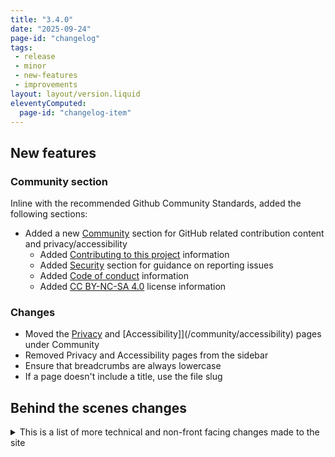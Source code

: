 ```yaml
---
title: "3.4.0"
date: "2025-09-24"
page-id: "changelog"
tags: 
 - release
 - minor
 - new-features
 - improvements
layout: layout/version.liquid
eleventyComputed:
  page-id: "changelog-item"
---
```


## New features
### Community section
Inline with the recommended Github Community Standards, added the following sections:
- Added a new [Community](/community) section for GitHub related contribution content and privacy/accessibility
  - Added [Contributing to this project](/community/contributing) information
  - Added [Security](/community/security) section for guidance on reporting issues
  - Added [Code of conduct](/community/code-of-conduct) information
  - Added [CC BY-NC-SA 4.0](/community/license) license information

### Changes
- Moved the [Privacy](/community/privacy) and [Accessibility]](/community/accessibility) pages under Community
- Removed Privacy and Accessibility pages from the sidebar
- Ensure that breadcrumbs are always lowercase
- If a page doesn't include a title, use the file slug

## Behind the scenes changes
<details>
<summary>This is a list of more technical and non-front facing changes made to the site  </summary>

### File rendering
- Added support for the 11ty markdown plugin
- Added support for the 11ty render plugin
- Added filters and shortcodes to allow reading files and rendering markdown files, this allows keeping GitHub specific files in location and rendering them out onto pages in other locations
- Added a filter that returns content in lowercase
</details>